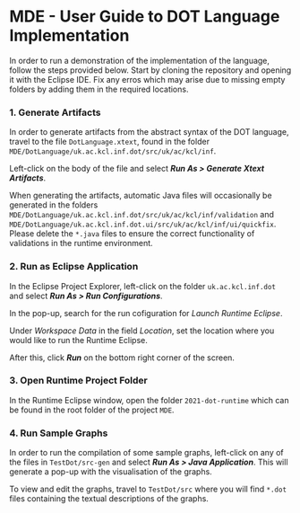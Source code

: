 # MDE - User Guide to DOT Language Implementation
In order to run a demonstration of the implementation of the language, follow the steps provided below. 
Start by cloning the repository and opening it with the Eclipse IDE. Fix any erros which may arise due 
to missing empty folders by adding them in the required locations.

### 1. Generate Artifacts

In order to generate artifacts from the abstract syntax of the DOT language, travel to the file ```DotLanguage.xtext```, 
found in the folder ```MDE/DotLanguage/uk.ac.kcl.inf.dot/src/uk/ac/kcl/inf```. 

Left-click on the body of the file and select *__Run As > Generate Xtext Artifacts__*.

When generating the artifacts, automatic Java files will occasionally be generated in the folders ```MDE/DotLanguage/uk.ac.kcl.inf.dot/src/uk/ac/kcl/inf/validation``` and ```MDE/DotLanguage/uk.ac.kcl.inf.dot.ui/src/uk/ac/kcl/inf/ui/quickfix```. Please delete the ```*.java``` files to ensure the correct functionality of validations in the runtime environment.

### 2. Run as Eclipse Application

In the Eclipse Project Explorer, left-click on the folder ```uk.ac.kcl.inf.dot``` and select *__Run As > Run Configurations__*.

In the pop-up, search for the run cofiguration for *Launch Runtime Eclipse*. 

Under *Workspace Data* in the field *Location*, set the location where you would like to run the Runtime Eclipse. 

After this, click *__Run__* on the bottom right corner of the screen.

### 3. Open Runtime Project Folder

In the Runtime Eclipse window, open the folder ```2021-dot-runtime``` which can be found in the root folder of the project ```MDE```.

### 4. Run Sample Graphs

In order to run the compilation of some sample graphs, left-click on any of the files in ```TestDot/src-gen``` and 
select *__Run As > Java Application__*. This will generate a pop-up with the visualisation of the graphs. 

To view and edit the graphs, travel to ```TestDot/src``` where you will find ```*.dot``` files containing the textual descriptions of the graphs.

